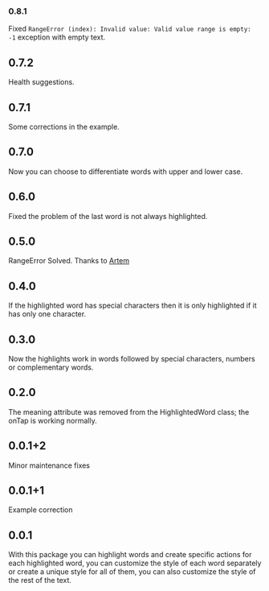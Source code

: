 ### 0.8.1
Fixed `RangeError (index): Invalid value: Valid value range is empty: -1` exception with empty text.

## 0.7.2
Health suggestions.

## 0.7.1
Some corrections in the example.

## 0.7.0
Now you can choose to differentiate words with upper and lower case.

## 0.6.0
Fixed the problem of the last word is not always highlighted.

## 0.5.0
RangeError Solved.
Thanks to [Artem](https://github.com/ashkryab)

## 0.4.0
If the highlighted word has special characters then it is only highlighted if it has only one character.

## 0.3.0
Now the highlights work in words followed by special characters, numbers or complementary words.

## 0.2.0
The meaning attribute was removed from the HighlightedWord class; the onTap is working normally.

## 0.0.1+2
Minor maintenance fixes

## 0.0.1+1
Example correction

## 0.0.1
With this package you can highlight words and create specific actions for each highlighted word, you can customize the style of each word separately or create a unique style for all of them, you can also customize the style of the rest of the text.
